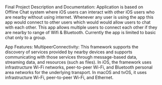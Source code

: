 
Final Project Description and Documentation: 
Application is based on Offline Chat system where iOS users can interact with
other iOS users who are nearby without using internet. 
Whenever any user is using the app this app would connect to other users which would would allow users to chat with each other. This app allows multiple users to connect each other if they are nearby to range of Wifi & Bluetooth. 
Currently the app is limited to basic chat only to a group.

App Features:
MultipeerConnectivity: This framework supports the discovery of services provided by nearby devices and supports communicating with those services through message-based data, streaming data, and resources (such as files). In iOS, the framework uses infrastructure Wi-Fi networks, peer-to-peer Wi-Fi, and Bluetooth personal area networks for the underlying transport. In macOS and tvOS, it uses infrastructure Wi-Fi, peer-to-peer Wi-Fi, and Ethernet.



